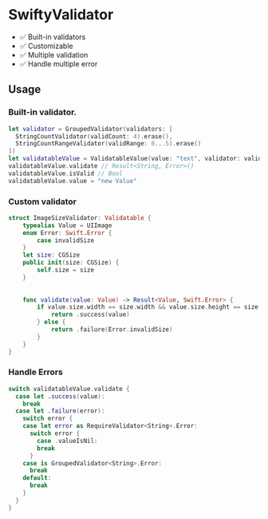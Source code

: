 # SwiftyValidator

- ✅ Built-in validators
- ✅ Customizable
- ✅ Multiple validation
- ✅ Handle multiple error

## Usage

### Built-in validator.

```swift
let validator = GroupedValidator(validators: [
  StringCountValidator(validCount: 4).erase(),
  StringCountRangeValidator(validRange: 0...5).erase()
])
let validatableValue = ValidatableValue(value: "text", validator: validator)
validatableValue.validate // Result<String, Error>()
validatableValue.isValid // Bool
validatableValue.value = "new Value"
```

### Custom validator

```swift
struct ImageSizeValidator: Validatable {
    typealias Value = UIImage
    enum Error: Swift.Error {
        case invalidSize
    }
    let size: CGSize
    public init(size: CGSize) {
        self.size = size
    }
    
    
    func validate(value: Value) -> Result<Value, Swift.Error> {
        if value.size.width == size.width && value.size.height == size.height {
            return .success(value)
        } else {
            return .failure(Error.invalidSize)
        }
    }
}
```

### Handle Errors

```swift
switch validatableValue.validate {
  case let .success(value):
    break
  case let .failure(error):
    switch error {
    case let error as RequireValidator<String>.Error:
      switch error {
        case .valueIsNil:
        break
      }
    case is GroupedValidator<String>.Error:
      break
    default:
      break
    }
  }
}
```
